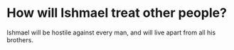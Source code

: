 # How will Ishmael treat other people?

Ishmael will be hostile against every man, and will live apart from all his brothers.
